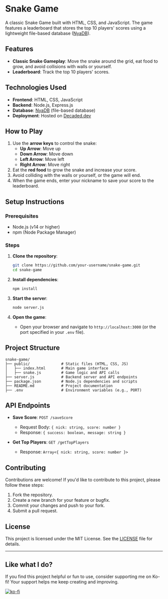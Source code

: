 # Snake Game

A classic Snake Game built with HTML, CSS, and JavaScript. The game features a leaderboard that stores the top 10 players' scores using a lightweight file-based database ([NyaDB](https://github.com/Decaded/NyaDB)).


## Features

- **Classic Snake Gameplay**: Move the snake around the grid, eat food to grow, and avoid collisions with walls or yourself.
- **Leaderboard**: Track the top 10 players' scores.

## Technologies Used

- **Frontend**: HTML, CSS, JavaScript
- **Backend**: Node.js, Express.js
- **Database**: [NyaDB](https://github.com/Decaded/NyaDB) (file-based database)
- **Deployment**: Hosted on [Decaded.dev](https://decaded.dev)

## How to Play

1. Use the **arrow keys** to control the snake:
   - **Up Arrow**: Move up
   - **Down Arrow**: Move down
   - **Left Arrow**: Move left
   - **Right Arrow**: Move right
2. Eat the **red food** to grow the snake and increase your score.
3. Avoid colliding with the walls or yourself, or the game will end.
4. When the game ends, enter your nickname to save your score to the leaderboard.

## Setup Instructions

### Prerequisites

- Node.js (v14 or higher)
- npm (Node Package Manager)

### Steps

1. **Clone the repository**:
   ```bash
   git clone https://github.com/your-username/snake-game.git
   cd snake-game
   ```

2. **Install dependencies**:
   ```bash
   npm install
   ```

3. **Start the server**:
   ```bash
   node server.js
   ```

4. **Open the game**:
   - Open your browser and navigate to `http://localhost:3000` (or the port specified in your `.env` file).

## Project Structure

```
snake-game/
├── public/              # Static files (HTML, CSS, JS)
│   ├── index.html       # Main game interface
│   ├── snake.js         # Game logic and API calls
├── server.js            # Backend server and API endpoints
├── package.json         # Node.js dependencies and scripts
├── README.md            # Project documentation
├── .env                 # Environment variables (e.g., PORT)
```

## API Endpoints

- **Save Score**: `POST /saveScore`
  - Request Body: `{ nick: string, score: number }`
  - Response: `{ success: boolean, message: string }`

- **Get Top Players**: `GET /getTopPlayers`
  - Response: `Array<{ nick: string, score: number }>`

## Contributing

Contributions are welcome! If you'd like to contribute to this project, please follow these steps:

1. Fork the repository.
2. Create a new branch for your feature or bugfix.
3. Commit your changes and push to your fork.
4. Submit a pull request.

## License

This project is licensed under the MIT License. See the [LICENSE](LICENSE.md) file for details.

---

## Like what I do?

If you find this project helpful or fun to use, consider supporting me on Ko-fi! Your support helps me keep creating and improving.

[![ko-fi](https://ko-fi.com/img/githubbutton_sm.svg)](https://ko-fi.com/L3L02XV6J)
